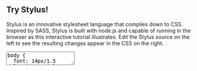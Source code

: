---
---
<div class="step" markdown="1">

## Try Stylus!

Stylus is an innovative stylesheet language that compiles
down to CSS. Inspired by SASS, Stylus is built with node.js and capable
of running in the browser as this interactive tutorial illustrates.
Edit the Stylus source on the left to see the resulting changes
appear in the CSS on the right.

<div><textarea class="stylus">
body {
  font: 14px/1.5 Helvetica, arial, sans-serif;
  #logo {
    border-radius: 5px;
  }
}
</textarea></div>
</div>
